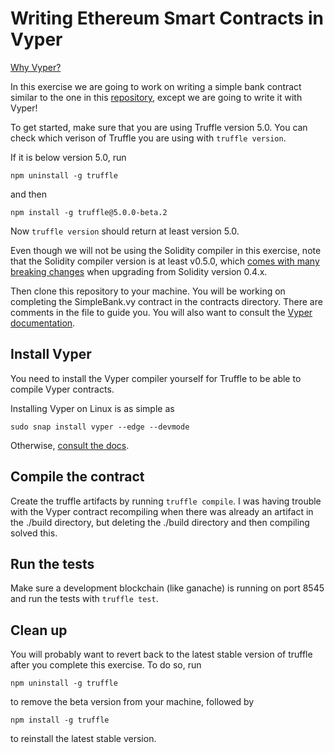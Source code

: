 # Writing Ethereum Smart Contracts in Vyper

[Why Vyper?](https://vyper.readthedocs.io/en/latest/index.html#principles-and-goals)

In this exercise we are going to work on writing a simple bank
contract similar to the one in this
[repository](https://github.com/ConsenSys-Academy/simple-bank-exercise),
except we are going to write it with Vyper!

To get started, make sure that you are using Truffle version 5.0. You can check which verison of Truffle you are using with `truffle version`. 

If it is below version 5.0, run 
```
npm uninstall -g truffle
``` 
and then 
```
npm install -g truffle@5.0.0-beta.2
```
Now `truffle version` should return at least version 5.0. 

Even though we will not be using the Solidity compiler in this exercise, note that the Solidity compiler version is at least v0.5.0, which [comes with many breaking changes](https://solidity.readthedocs.io/en/latest/050-breaking-changes.html) when upgrading from Solidity version 0.4.x.

Then clone this repository to your machine. You will be working on completing the SimpleBank.vy contract in the contracts directory. There are comments in the file to guide you. You will also want to consult the [Vyper documentation](https://vyper.readthedocs.io/en/latest/).

## Install Vyper

You need to install the Vyper compiler yourself for Truffle to be able to compile Vyper contracts.

Installing Vyper on Linux is as simple as 
```
sudo snap install vyper --edge --devmode
```
Otherwise, [consult the docs](https://vyper.readthedocs.io/en/latest/installing-vyper.html).

## Compile the contract

Create the truffle artifacts by running `truffle compile`. I was having trouble with the Vyper contract recompiling when there was already an artifact in the ./build directory, but deleting the ./build directory and then compiling solved this.

## Run the tests

Make sure a development blockchain (like ganache) is running on port 8545 and run the tests with `truffle test`.

## Clean up

You will probably want to revert back to the latest stable version of truffle after you complete this exercise. To do so, run
```
npm uninstall -g truffle
```
to remove the beta version from your machine, followed by
```
npm install -g truffle
```
to reinstall the latest stable version.
